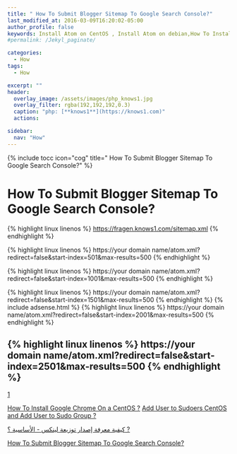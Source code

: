 ```yaml
---
title: " How To Submit Blogger Sitemap To Google Search Console?"
last_modified_at: 2016-03-09T16:20:02-05:00
author_profile: false
keywords: Install Atom on CentOS , Install Atom on debian,How To Install Google Chrome On a CentOS ?, How To Submit Blogger Sitemap To Google Search Console?,
#permalink: /Jekyl_paginate/

categories:
  - How
tags:
  - How

excerpt: ""
header:
  overlay_image: /assets/images/php_knows1.jpg
  overlay_filter: rgba(192,192,192,0.3)
  caption: "php: [**knows1**](https://knows1.com)"
  actions:

sidebar:
  nav: "How"
---
```

{% include tocc icon="cog" title=" How To Submit Blogger Sitemap To Google Search Console?" %}


# How To Submit Blogger Sitemap To Google Search Console?

{% highlight linux linenos %}
https://fragen.knows1.com/sitemap.xml
{% endhighlight %}

{% highlight linux linenos %}
https://your domain name/atom.xml?redirect=false&start-index=501&max-results=500
{% endhighlight %}

{% highlight linux linenos %}
https://your domain name/atom.xml?redirect=false&start-index=1001&max-results=500
{% endhighlight %}

{% highlight linux linenos %}
https://your domain name/atom.xml?redirect=false&start-index=1501&max-results=500
{% endhighlight %}
{% include adsense.html %}
{% highlight linux linenos %}
https://your domain name/atom.xml?redirect=false&start-index=2001&max-results=500
{% endhighlight %}

{% highlight linux linenos %}
https://your domain name/atom.xml?redirect=false&start-index=2501&max-results=500
{% endhighlight %}
------------------------------------------------------------------------------------------
[1](https://fragen.knows1.com/tags/#how)

[How To Install Google Chrome On a CentOS ?](https://fragen.knows1.com/how/To-Install-Google-Chrome-On-a-CentOS/)
[Add User to Sudoers CentOS and Add User to Sudo Group ?](https://fragen.knows1.com/how/To-Add-User-to-Sudoers-CentOS-and-Add-User-to-Sudo-Group/)

[كيفية معرفة إصدار توزيعة لينكس - الأساسية ؟ ?](https://fragen.knows1.com/how/%D9%83%D9%8A%D9%81%D9%8A%D8%A9-%D9%85%D8%B9%D8%B1%D9%81%D8%A9-%D8%A5%D8%B5%D8%AF%D8%A7%D8%B1-%D8%AA%D9%88%D8%B2%D9%8A%D8%B9%D8%A9-linux-%D8%A7%D9%84%D8%A3%D8%B3%D8%A7%D8%B3%D9%8A%D8%A9/)

[How To Submit Blogger Sitemap To Google Search Console?](https://fragen.knows1.com/how/How-To-Submit-Blogger-Sitemap-To-Google-Search-Console/)
